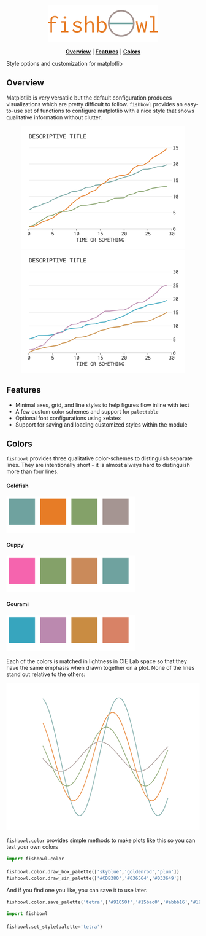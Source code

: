 <p align="center">
<img src="/docs/fishbowl.png" height="96">
</p>

<p align="center">
<b><a href="#overview">Overview</a></b>
|
<b><a href="#features">Features</a></b>
|
<b><a href="#installation">Colors</a></b>
</p>

Style options and customization for matplotlib

## Overview

Matplotlib is very versatile but the default configuration produces visualizations which are pretty difficult to follow. `fishbowl` provides an easy-to-use set of functions to configure matplotlib with a nice style that shows qualitative information without clutter.

<p align="center"> 
<img src="/docs/example_goldfish_minimal.png" height="320">
<img src="/docs/example_gourami_minimal.png" height="320">
</p>

## Features
- Minimal axes, grid, and line styles to help figures flow inline with text
- A few custom color schemes and support for `palettable`
- Optional font configurations using xelatex
- Support for saving and loading customized styles within the module

## Colors

`fishbowl` provides three qualitative color-schemes to distinguish separate lines. They are intentionally short - it is almost always hard to distinguish more than four lines.

#### Goldfish
<img src="/docs/goldfish.png" height="96">

#### Guppy
<img src="/docs/guppy.png" height="96">

#### Gourami
<img src="/docs/gourami.png" height="96">


Each of the colors is matched in lightness in CIE Lab space so that they have the same emphasis when drawn together on a plot. None of the lines stand out relative to the others:

<img src="/docs/lines_goldfish.png" height="384">


`fishbowl.color` provides simple methods to make plots like this so you can test your own colors

```python
import fishbowl.color

fishbowl.color.draw_box_palette(['skyblue','goldenrod','plum'])
fishbowl.color.draw_sin_palette(['#CDB380','#036564','#033649'])
```

And if you find one you like, you can save it to use later.

```python
fishbowl.color.save_palette('tetra',['#91050f','#15bac0','#abbb16','#191800'])
```

```python
import fishbowl

fishbowl.set_style(palette='tetra')
```

